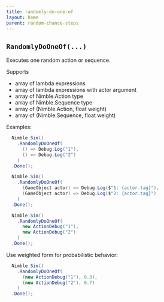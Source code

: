 ```yaml
---
title: randomly-do-one-of
layout: home
parent: random-chance-steps
---
```


## `RandomlyDoOneOf(...)`

Executes one random action or sequence.

Supports

- array of lambda expressions
- array of lambda expressions with actor argument
- array of Nimble.Action type
- array of Nimble.Sequence type
- array of (Nimble.Action, float weight)
- array of (Nimble.Sequence, float weight)

Examples:

```csharp
  Nimble.Sim()
    .RandomlyDoOneOf(
      () => Debug.Log("1"),
      () => Debug.Log("2")
    )
  .Done();
```

```csharp
  Nimble.Sim()
    .RandomlyDoOneOf(
      (GameObject actor) => Debug.Log($"1: {actor.tag}"),
      (GameObject actor) => Debug.Log($"2: {actor.tag}")
    )
  .Done();
```

```csharp
  Nimble.Sim()
    .RandomlyDoOneOf(
      new ActionDebug("1"),
      new ActionDebug("2")
    )
  .Done();
```

Use weighted form for probabilistic behavior:

```csharp
  Nimble.Sim()
    .RandomlyDoOneOf(
      (new ActionDebug("1"), 0.3),
      (new ActionDebug("2"), 0.7)
    )
  .Done();
```